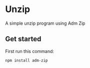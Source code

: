 # Unzip
A simple unzip program using Adm Zip

## Get started
First run this command:
```
npm install adm-zip
```
